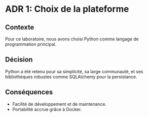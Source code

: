 # ADR 1: Choix de la plateforme

## Contexte
Pour ce laboratoire, nous avons choisi Python comme langage de programmation principal.

## Décision
Python a été retenu pour sa simplicité, sa large communauté, et ses bibliothèques robustes comme SQLAlchemy pour la persistance.

## Conséquences
- Facilité de développement et de maintenance.
- Portabilité accrue grâce à Docker.
